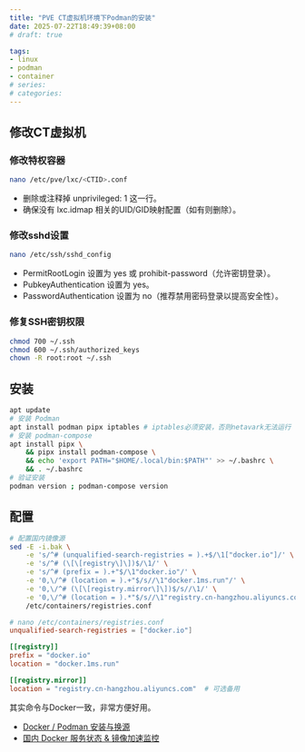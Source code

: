 ```yaml
---
title: "PVE CT虚拟机环境下Podman的安装"
date: 2025-07-22T18:49:39+08:00
# draft: true

tags:
- linux
- podman
- container
# series:
# categories:
---
```


## 修改CT虚拟机

### 修改特权容器
```bash
nano /etc/pve/lxc/<CTID>.conf
```
- 删除或注释掉 unprivileged: 1 这一行。
- 确保没有 lxc.idmap 相关的UID/GID映射配置（如有则删除）。
### 修改sshd设置
```bash
nano /etc/ssh/sshd_config
```
- PermitRootLogin 设置为 yes 或 prohibit-password（允许密钥登录）。
- PubkeyAuthentication 设置为 yes。
- PasswordAuthentication 设置为 no（推荐禁用密码登录以提高安全性）。
### 修复SSH密钥权限
```bash
chmod 700 ~/.ssh
chmod 600 ~/.ssh/authorized_keys
chown -R root:root ~/.ssh
```

## 安装
```bash
apt update
# 安装 Podman
apt install podman pipx iptables # iptables必须安装，否则netavark无法运行
# 安装 podman-compose
apt install pipx \
    && pipx install podman-compose \
    && echo 'export PATH="$HOME/.local/bin:$PATH"' >> ~/.bashrc \
    && . ~/.bashrc
# 验证安装
podman version ; podman-compose version
```

## 配置
```bash
# 配置国内镜像源
sed -E -i.bak \
    -e 's/^# (unqualified-search-registries = ).+$/\1["docker.io"]/' \
    -e 's/^# (\[\[registry\]\])$/\1/' \
    -e 's/^# (prefix = ).+"$/\1"docker.io"/' \
    -e '0,\/^# (location = ).+"$/s//\1"docker.1ms.run"/' \
    -e '0,\/^# (\[\[registry.mirror\]\])$/s//\1/' \
    -e '0,\/^# (location = ).*"$/s//\1"registry.cn-hangzhou.aliyuncs.com"/' \
    /etc/containers/registries.conf
```
```toml
# nano /etc/containers/registries.conf
unqualified-search-registries = ["docker.io"]

[[registry]]
prefix = "docker.io"
location = "docker.1ms.run"

[[registry.mirror]]
location = "registry.cn-hangzhou.aliyuncs.com"  # 可选备用
```
其实命令与Docker一致，非常方便好用。
- [Docker / Podman 安装与换源](https://wcbing.top/linux/containers/install/)
- [国内 Docker 服务状态 & 镜像加速监控](https://status.1panel.top/status/docker)